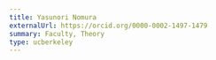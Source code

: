 ```yaml
---
title: Yasunori Nomura
externalUrl: https://orcid.org/0000-0002-1497-1479
summary: Faculty, Theory
type: ucberkeley
---
```

